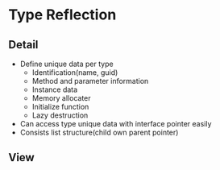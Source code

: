 # Type Reflection

## Detail
- Define unique data per type
    - Identification(name, guid)
    - Method and parameter information
    - Instance data
    - Memory allocater
    - Initialize function
    - Lazy destruction
- Can access type unique data with interface pointer easily 
- Consists list structure(child own parent pointer)
## View


